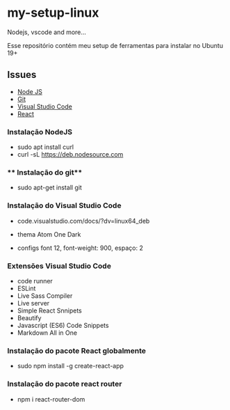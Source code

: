 # my-setup-linux
Nodejs, vscode and more...

Esse repositório contém meu setup de ferramentas para instalar no Ubuntu 19+

## Issues

  - [Node JS](https://nodejs.org/en/)
  - [Git](https://git-scm.com/download/linux)
  - [Visual Studio Code](https://code.visualstudio.com/)
  - [React](https://pt-br.reactjs.org/)


### **Instalação NodeJS**

- sudo apt install curl
- curl -sL https://deb.nodesource.com

### ** Instalação do git**

- sudo apt-get install git

### **Instalação do Visual Studio Code**

- code.visualstudio.com/docs/?dv=linux64_deb

- thema Atom One Dark
- configs font 12, font-weight: 900, espaço: 2

### **Extensões Visual Studio Code**
- code runner
- ESLint
- Live Sass Compiler
- Live server
- Simple React Snnipets
- Beautify
- Javascript (ES6) Code Snippets
- Markdown All in One


### **Instalação do pacote React globalmente**

- sudo npm install -g create-react-app  

### **Instalação do pacote react router**
- npm i react-router-dom